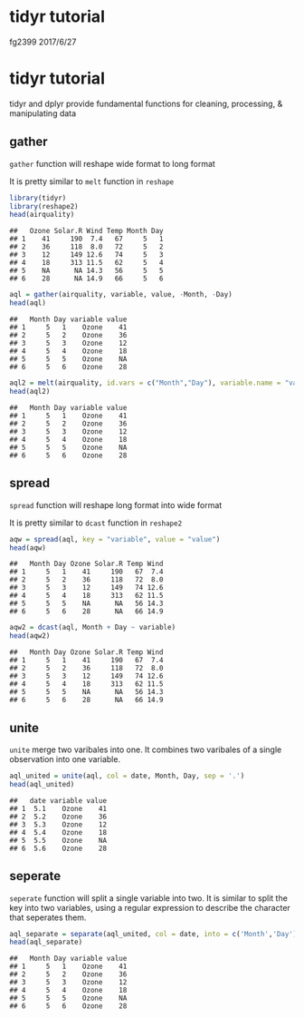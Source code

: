tidyr tutorial
================
fg2399
2017/6/27

tidyr tutorial
==============

tidyr and dplyr provide fundamental functions for cleaning, processing, & manipulating data

gather
------

`gather` function will reshape wide format to long format

It is pretty similar to `melt` function in `reshape`

``` r
library(tidyr)
library(reshape2)
head(airquality)
```

    ##   Ozone Solar.R Wind Temp Month Day
    ## 1    41     190  7.4   67     5   1
    ## 2    36     118  8.0   72     5   2
    ## 3    12     149 12.6   74     5   3
    ## 4    18     313 11.5   62     5   4
    ## 5    NA      NA 14.3   56     5   5
    ## 6    28      NA 14.9   66     5   6

``` r
aql = gather(airquality, variable, value, -Month, -Day)
head(aql)
```

    ##   Month Day variable value
    ## 1     5   1    Ozone    41
    ## 2     5   2    Ozone    36
    ## 3     5   3    Ozone    12
    ## 4     5   4    Ozone    18
    ## 5     5   5    Ozone    NA
    ## 6     5   6    Ozone    28

``` r
aql2 = melt(airquality, id.vars = c("Month","Day"), variable.name = "variable", value.name = "value")
head(aql2)
```

    ##   Month Day variable value
    ## 1     5   1    Ozone    41
    ## 2     5   2    Ozone    36
    ## 3     5   3    Ozone    12
    ## 4     5   4    Ozone    18
    ## 5     5   5    Ozone    NA
    ## 6     5   6    Ozone    28

spread
------

`spread` function will reshape long format into wide format

It is pretty similar to `dcast` function in `reshape2`

``` r
aqw = spread(aql, key = "variable", value = "value")
head(aqw)
```

    ##   Month Day Ozone Solar.R Temp Wind
    ## 1     5   1    41     190   67  7.4
    ## 2     5   2    36     118   72  8.0
    ## 3     5   3    12     149   74 12.6
    ## 4     5   4    18     313   62 11.5
    ## 5     5   5    NA      NA   56 14.3
    ## 6     5   6    28      NA   66 14.9

``` r
aqw2 = dcast(aql, Month + Day ~ variable)
head(aqw2)
```

    ##   Month Day Ozone Solar.R Temp Wind
    ## 1     5   1    41     190   67  7.4
    ## 2     5   2    36     118   72  8.0
    ## 3     5   3    12     149   74 12.6
    ## 4     5   4    18     313   62 11.5
    ## 5     5   5    NA      NA   56 14.3
    ## 6     5   6    28      NA   66 14.9

unite
-----

`unite` merge two varibales into one. It combines two varibales of a single observation into one variable.

``` r
aql_united = unite(aql, col = date, Month, Day, sep = '.')
head(aql_united)
```

    ##   date variable value
    ## 1  5.1    Ozone    41
    ## 2  5.2    Ozone    36
    ## 3  5.3    Ozone    12
    ## 4  5.4    Ozone    18
    ## 5  5.5    Ozone    NA
    ## 6  5.6    Ozone    28

seperate
--------

`seperate` function will split a single variable into two. It is similar to split the key into two variables, using a regular expression to describe the character that seperates them.

``` r
aql_separate = separate(aql_united, col = date, into = c('Month','Day'), sep = '\\.')
head(aql_separate)
```

    ##   Month Day variable value
    ## 1     5   1    Ozone    41
    ## 2     5   2    Ozone    36
    ## 3     5   3    Ozone    12
    ## 4     5   4    Ozone    18
    ## 5     5   5    Ozone    NA
    ## 6     5   6    Ozone    28
